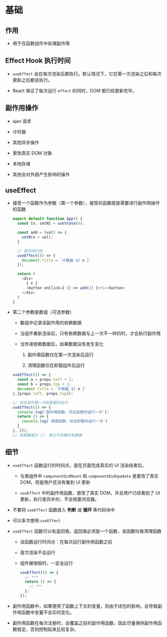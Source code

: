# 基础

## 作用

  - 用于在函数组件中处理副作用

## Effect Hook 执行时间

  - `useEffect` 会在每次渲染后都执行。默认情况下，它在第一次渲染之后和每次更新之后都会执行。

  - React 保证了每次运行 `effect` 的同时，DOM 都已经更新完毕。

## 副作用操作

  - ajax 请求

  - 计时器

  - 其他异步操作

  - 更改真实 DOM 对象

  - 本地存储

  - 其他会对外部产生影响的操作

## useEffect

  - 接受一个函数作为参数（第一个参数），接受的函数就是需要进行副作用操作的函数

    ```javascript
    export default function App() {
      const [n, setN] = useState(0);

      const add = (val) => {
        setN(n + val);
      }

      // 副作用代码
      useEffect(() => {
        document.title = `计数器 ${ n }`
      });

      return (
        <div>
          { n }
          <button onClick={ () => add(2) }>+1</button>
        </div>
      )
    }
    ```

  - 第二个参数是数组（可选参数）

      - 数组中记录该副作用的依赖数据

      - 当组件重新渲染后，只有依赖数据与上一次不一样的时，才会执行副作用

      - 当传递依赖数据后，如果数据没有发生变化

        1.  副作用函数仅在第一次渲染后运行

        2.  清理函数仅在卸载组件后运行

    ```javascript
    useEffect(() => {
      const a = props.left + 1;
      const b = props.top + 1;
      document.title = `计数器 ${ n }`
    },[props.left, props.top]);
    ```

    ```javascript
    // 仅在组件第一次和卸载时运行
    useEffect(() => {
      console.log('副作用函数，仅在挂载时运行一次');
      return () => {
        console.log('清理函数，仅在卸载时运行一次')
      }
    }, []);
    // 依赖数据为 []，表示不依赖所有数据
    ```

## 细节

  - `useEffect` 函数运行的时间点，是在页面完成真实的 UI 渲染结束后。

      - 与类组件中 `componentDidMount` 和 `componentDidUpadate` 是更改了真实 DOM，但是用户还没有看到 UI 更新

      - `useEffect` 中的副作用函数，更改了真实 DOM，并且用户已经看到了 UI 更新，执行是异步的，不会阻塞浏览器。

  - 不要将 `useEffect` 函数放入 **判断** 或 **循环** 等代码块中

  - 可以多次使用 `useEffect`

  - `useEffect` 函数可以有返回值，返回值必须是一个函数，该函数叫做清理函数

      - 该函数运行时间点：在每次运行副作用函数之前

      - 首次渲染不会运行

      - 组件被销毁时，一定会运行

        ```javascript
        useEffect(() => {
          // ***
          return () => {
            // ***
          };
        });
        ```

  - 副作用函数中，如果使用了函数上下文的变量，则由于闭包的影响，会导致副作用函数中变量不会实时变化。

  - 副作用函数在每次注册时，会覆盖之前的副作用函数，因此尽量保持副作用函数稳定，否则控制起来比较复杂。

